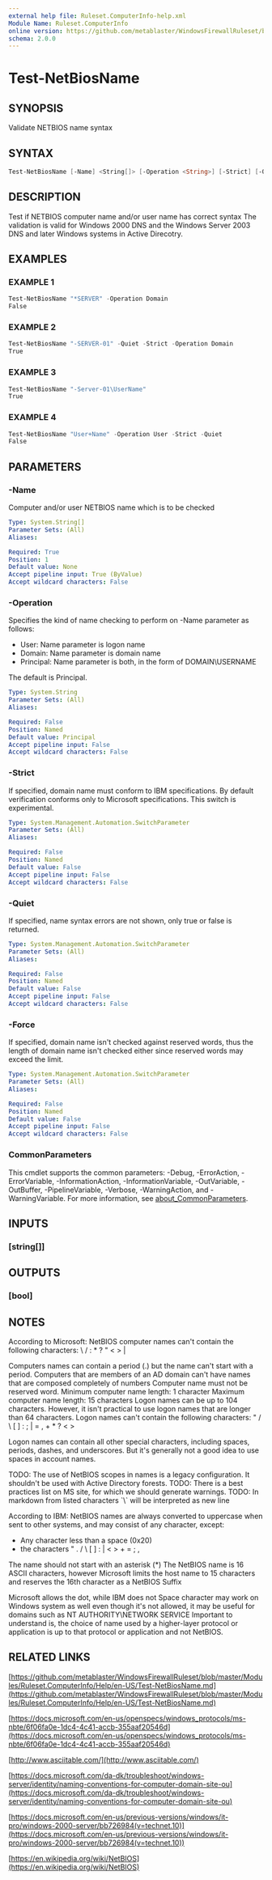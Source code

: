 ```yaml
---
external help file: Ruleset.ComputerInfo-help.xml
Module Name: Ruleset.ComputerInfo
online version: https://github.com/metablaster/WindowsFirewallRuleset/blob/master/Modules/Ruleset.ComputerInfo/Help/en-US/Test-NetBiosName.md
schema: 2.0.0
---
```


# Test-NetBiosName

## SYNOPSIS

Validate NETBIOS name syntax

## SYNTAX

```powershell
Test-NetBiosName [-Name] <String[]> [-Operation <String>] [-Strict] [-Quiet] [-Force] [<CommonParameters>]
```

## DESCRIPTION

Test if NETBIOS computer name and/or user name has correct syntax
The validation is valid for Windows 2000 DNS and the Windows Server 2003 DNS and later Windows
systems in Active Direcotry.

## EXAMPLES

### EXAMPLE 1

```powershell
Test-NetBiosName "*SERVER" -Operation Domain
False
```

### EXAMPLE 2

```powershell
Test-NetBiosName "-SERVER-01" -Quiet -Strict -Operation Domain
True
```

### EXAMPLE 3

```powershell
Test-NetBiosName "-Server-01\UserName"
True
```

### EXAMPLE 4

```powershell
Test-NetBiosName "User+Name" -Operation User -Strict -Quiet
False
```

## PARAMETERS

### -Name

Computer and/or user NETBIOS name which is to be checked

```yaml
Type: System.String[]
Parameter Sets: (All)
Aliases:

Required: True
Position: 1
Default value: None
Accept pipeline input: True (ByValue)
Accept wildcard characters: False
```

### -Operation

Specifies the kind of name checking to perform on -Name parameter as follows:

- User: Name parameter is logon name
- Domain: Name parameter is domain name
- Principal: Name parameter is both, in the form of DOMAIN\USERNAME

The default is Principal.

```yaml
Type: System.String
Parameter Sets: (All)
Aliases:

Required: False
Position: Named
Default value: Principal
Accept pipeline input: False
Accept wildcard characters: False
```

### -Strict

If specified, domain name must conform to IBM specifications.
By default verification conforms only to Microsoft specifications.
This switch is experimental.

```yaml
Type: System.Management.Automation.SwitchParameter
Parameter Sets: (All)
Aliases:

Required: False
Position: Named
Default value: False
Accept pipeline input: False
Accept wildcard characters: False
```

### -Quiet

If specified, name syntax errors are not shown, only true or false is returned.

```yaml
Type: System.Management.Automation.SwitchParameter
Parameter Sets: (All)
Aliases:

Required: False
Position: Named
Default value: False
Accept pipeline input: False
Accept wildcard characters: False
```

### -Force

If specified, domain name isn't checked against reserved words, thus the length of domain
name isn't checked either since reserved words may exceed the limit.

```yaml
Type: System.Management.Automation.SwitchParameter
Parameter Sets: (All)
Aliases:

Required: False
Position: Named
Default value: False
Accept pipeline input: False
Accept wildcard characters: False
```

### CommonParameters

This cmdlet supports the common parameters: -Debug, -ErrorAction, -ErrorVariable, -InformationAction, -InformationVariable, -OutVariable, -OutBuffer, -PipelineVariable, -Verbose, -WarningAction, and -WarningVariable. For more information, see [about_CommonParameters](http://go.microsoft.com/fwlink/?LinkID=113216).

## INPUTS

### [string[]]

## OUTPUTS

### [bool]

## NOTES

According to Microsoft:
NetBIOS computer names can't contain the following characters:
\ / : * ?
" \< \> |

Computers names can contain a period (.) but the name can't start with a period.
Computers that are members of an AD domain can't have names that are composed completely of numbers
Computer name must not be reserved word.
Minimum computer name length: 1 character
Maximum computer name length: 15 characters
Logon names can be up to 104 characters.
However, it isn't practical to use logon names that are longer than 64 characters.
Logon names can't contain the following characters:
" / \ \[ \] : ; | = , + * ?
\< \>

Logon names can contain all other special characters, including spaces, periods, dashes, and underscores.
But it's generally not a good idea to use spaces in account names.

TODO: The use of NetBIOS scopes in names is a legacy configuration.
It shouldn't be used with Active Directory forests.
TODO: There is a best practices list on MS site, for which we should generate warnings.
TODO: In markdown from listed characters \`\\\` will be interpreted as new line

According to IBM:
NetBIOS names are always converted to uppercase when sent to other
systems, and may consist of any character, except:

- Any character less than a space (0x20)
- the characters " .
/ \ \[ \] : | \< \> + = ; ,

The name should not start with an asterisk (*)
The NetBIOS name is 16 ASCII characters, however Microsoft limits the host name to 15 characters and
reserves the 16th character as a NetBIOS Suffix

Microsoft allows the dot, while IBM does not
Space character may work on Windows system as well even though it's not allowed, it may be useful
for domains such as NT AUTHORITY\NETWORK SERVICE
Important to understand is, the choice of name used by a higher-layer protocol or application is up
to that protocol or application and not NetBIOS.

## RELATED LINKS

[https://github.com/metablaster/WindowsFirewallRuleset/blob/master/Modules/Ruleset.ComputerInfo/Help/en-US/Test-NetBiosName.md](https://github.com/metablaster/WindowsFirewallRuleset/blob/master/Modules/Ruleset.ComputerInfo/Help/en-US/Test-NetBiosName.md)

[https://docs.microsoft.com/en-us/openspecs/windows_protocols/ms-nbte/6f06fa0e-1dc4-4c41-accb-355aaf20546d](https://docs.microsoft.com/en-us/openspecs/windows_protocols/ms-nbte/6f06fa0e-1dc4-4c41-accb-355aaf20546d)

[http://www.asciitable.com/](http://www.asciitable.com/)

[https://docs.microsoft.com/da-dk/troubleshoot/windows-server/identity/naming-conventions-for-computer-domain-site-ou](https://docs.microsoft.com/da-dk/troubleshoot/windows-server/identity/naming-conventions-for-computer-domain-site-ou)

[https://docs.microsoft.com/en-us/previous-versions/windows/it-pro/windows-2000-server/bb726984(v=technet.10)](https://docs.microsoft.com/en-us/previous-versions/windows/it-pro/windows-2000-server/bb726984(v=technet.10))

[https://en.wikipedia.org/wiki/NetBIOS](https://en.wikipedia.org/wiki/NetBIOS)
